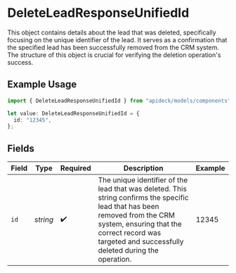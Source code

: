 # DeleteLeadResponseUnifiedId

This object contains details about the lead that was deleted, specifically focusing on the unique identifier of the lead. It serves as a confirmation that the specified lead has been successfully removed from the CRM system. The structure of this object is crucial for verifying the deletion operation's success.

## Example Usage

```typescript
import { DeleteLeadResponseUnifiedId } from "apideck/models/components";

let value: DeleteLeadResponseUnifiedId = {
  id: "12345",
};
```

## Fields

| Field                                                                                                                                                                                                                              | Type                                                                                                                                                                                                                               | Required                                                                                                                                                                                                                           | Description                                                                                                                                                                                                                        | Example                                                                                                                                                                                                                            |
| ---------------------------------------------------------------------------------------------------------------------------------------------------------------------------------------------------------------------------------- | ---------------------------------------------------------------------------------------------------------------------------------------------------------------------------------------------------------------------------------- | ---------------------------------------------------------------------------------------------------------------------------------------------------------------------------------------------------------------------------------- | ---------------------------------------------------------------------------------------------------------------------------------------------------------------------------------------------------------------------------------- | ---------------------------------------------------------------------------------------------------------------------------------------------------------------------------------------------------------------------------------- |
| `id`                                                                                                                                                                                                                               | *string*                                                                                                                                                                                                                           | :heavy_check_mark:                                                                                                                                                                                                                 | The unique identifier of the lead that was deleted. This string confirms the specific lead that has been removed from the CRM system, ensuring that the correct record was targeted and successfully deleted during the operation. | 12345                                                                                                                                                                                                                              |